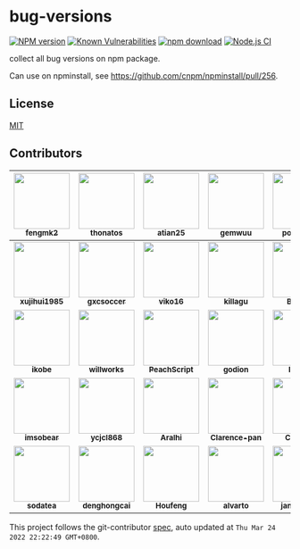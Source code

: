 # bug-versions

[![NPM version][npm-image]][npm-url]
[![Known Vulnerabilities][snyk-image]][snyk-url]
[![npm download][download-image]][download-url]
[![Node.js CI][actions-image]][actions-url]

[npm-image]: https://img.shields.io/npm/v/bug-versions.svg?style=flat-square
[npm-url]: https://npmjs.org/package/bug-versions
[snyk-image]: https://snyk.io/test/npm/bug-versions/badge.svg?style=flat-square
[snyk-url]: https://snyk.io/test/npm/bug-versions
[download-image]: https://img.shields.io/npm/dm/bug-versions.svg?style=flat-square
[download-url]: https://npmjs.org/package/bug-versions
[actions-image]: https://github.com/cnpm/bug-versions/workflows/Node.js%20CI/badge.svg
[actions-url]: https://github.com/cnpm/bug-versions/actions

collect all bug versions on npm package.

Can use on npminstall, see https://github.com/cnpm/npminstall/pull/256.

## License

[MIT](LICENSE.txt)
<!-- GITCONTRIBUTOR_START -->

## Contributors

|[<img src="https://avatars.githubusercontent.com/u/156269?v=4" width="100px;"/><br/><sub><b>fengmk2</b></sub>](https://github.com/fengmk2)<br/>|[<img src="https://avatars.githubusercontent.com/u/958063?v=4" width="100px;"/><br/><sub><b>thonatos</b></sub>](https://github.com/thonatos)<br/>|[<img src="https://avatars.githubusercontent.com/u/227713?v=4" width="100px;"/><br/><sub><b>atian25</b></sub>](https://github.com/atian25)<br/>|[<img src="https://avatars.githubusercontent.com/u/4635838?v=4" width="100px;"/><br/><sub><b>gemwuu</b></sub>](https://github.com/gemwuu)<br/>|[<img src="https://avatars.githubusercontent.com/u/360661?v=4" width="100px;"/><br/><sub><b>popomore</b></sub>](https://github.com/popomore)<br/>|[<img src="https://avatars.githubusercontent.com/u/985607?v=4" width="100px;"/><br/><sub><b>dead-horse</b></sub>](https://github.com/dead-horse)<br/>|
| :---: | :---: | :---: | :---: | :---: | :---: |
|[<img src="https://avatars.githubusercontent.com/u/1619030?v=4" width="100px;"/><br/><sub><b>xujihui1985</b></sub>](https://github.com/xujihui1985)<br/>|[<img src="https://avatars.githubusercontent.com/u/1207064?v=4" width="100px;"/><br/><sub><b>gxcsoccer</b></sub>](https://github.com/gxcsoccer)<br/>|[<img src="https://avatars.githubusercontent.com/u/5064777?v=4" width="100px;"/><br/><sub><b>viko16</b></sub>](https://github.com/viko16)<br/>|[<img src="https://avatars.githubusercontent.com/u/6897780?v=4" width="100px;"/><br/><sub><b>killagu</b></sub>](https://github.com/killagu)<br/>|[<img src="https://avatars.githubusercontent.com/u/2794349?v=4" width="100px;"/><br/><sub><b>Boelroy</b></sub>](https://github.com/Boelroy)<br/>|[<img src="https://avatars.githubusercontent.com/u/4370770?v=4" width="100px;"/><br/><sub><b>minwe</b></sub>](https://github.com/minwe)<br/>|
|[<img src="https://avatars.githubusercontent.com/u/77947431?v=4" width="100px;"/><br/><sub><b>ikobe</b></sub>](https://github.com/ikobe)<br/>|[<img src="https://avatars.githubusercontent.com/u/5542777?v=4" width="100px;"/><br/><sub><b>willworks</b></sub>](https://github.com/willworks)<br/>|[<img src="https://avatars.githubusercontent.com/u/5035925?v=4" width="100px;"/><br/><sub><b>PeachScript</b></sub>](https://github.com/PeachScript)<br/>|[<img src="https://avatars.githubusercontent.com/u/1572425?v=4" width="100px;"/><br/><sub><b>godion</b></sub>](https://github.com/godion)<br/>|[<img src="https://avatars.githubusercontent.com/u/646129?v=4" width="100px;"/><br/><sub><b>liunian</b></sub>](https://github.com/liunian)<br/>|[<img src="https://avatars.githubusercontent.com/u/77103671?v=4" width="100px;"/><br/><sub><b>zhaolei0505</b></sub>](https://github.com/zhaolei0505)<br/>|
|[<img src="https://avatars.githubusercontent.com/u/2505411?v=4" width="100px;"/><br/><sub><b>imsobear</b></sub>](https://github.com/imsobear)<br/>|[<img src="https://avatars.githubusercontent.com/u/13595509?v=4" width="100px;"/><br/><sub><b>ycjcl868</b></sub>](https://github.com/ycjcl868)<br/>|[<img src="https://avatars.githubusercontent.com/u/10321453?v=4" width="100px;"/><br/><sub><b>Aralhi</b></sub>](https://github.com/Aralhi)<br/>|[<img src="https://avatars.githubusercontent.com/u/8750132?v=4" width="100px;"/><br/><sub><b>Clarence-pan</b></sub>](https://github.com/Clarence-pan)<br/>|[<img src="https://avatars.githubusercontent.com/u/4219965?v=4" width="100px;"/><br/><sub><b>ClarkXia</b></sub>](https://github.com/ClarkXia)<br/>|[<img src="https://avatars.githubusercontent.com/u/629202?v=4" width="100px;"/><br/><sub><b>guangwong</b></sub>](https://github.com/guangwong)<br/>|
[<img src="https://avatars.githubusercontent.com/u/3277634?v=4" width="100px;"/><br/><sub><b>sodatea</b></sub>](https://github.com/sodatea)<br/>|[<img src="https://avatars.githubusercontent.com/u/1433247?v=4" width="100px;"/><br/><sub><b>denghongcai</b></sub>](https://github.com/denghongcai)<br/>|[<img src="https://avatars.githubusercontent.com/u/1432335?v=4" width="100px;"/><br/><sub><b>Houfeng</b></sub>](https://github.com/Houfeng)<br/>|[<img src="https://avatars.githubusercontent.com/u/1797855?v=4" width="100px;"/><br/><sub><b>alvarto</b></sub>](https://github.com/alvarto)<br/>|[<img src="https://avatars.githubusercontent.com/u/4060976?v=4" width="100px;"/><br/><sub><b>janryWang</b></sub>](https://github.com/janryWang)<br/>|[<img src="https://avatars.githubusercontent.com/u/3679062?v=4" width="100px;"/><br/><sub><b>evilucifero</b></sub>](https://github.com/evilucifero)<br/>

This project follows the git-contributor [spec](https://github.com/xudafeng/git-contributor), auto updated at `Thu Mar 24 2022 22:22:49 GMT+0800`.

<!-- GITCONTRIBUTOR_END -->